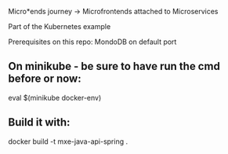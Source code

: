 Micro*ends journey -> Microfrontends attached to Microservices

Part of the Kubernetes example

Prerequisites on this repo:
  MondoDB on default port

## On minikube - be sure to have run the cmd before or now:
eval $(minikube docker-env)

## Build it with:
docker build -t mxe-java-api-spring .
